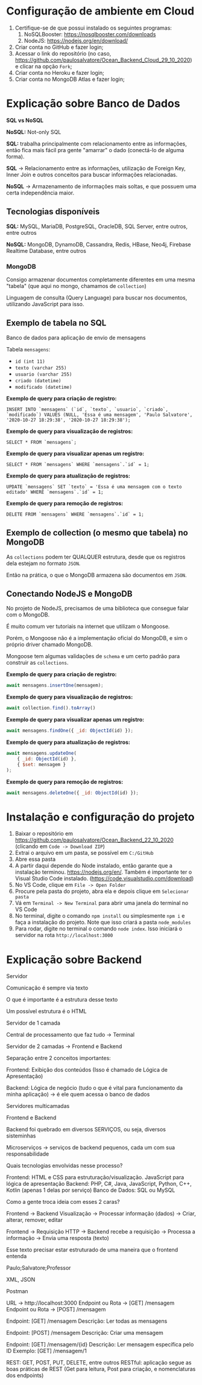 # Configuração de ambiente em Cloud

1. Certifique-se de que possui instalado os seguintes programas:
   1. NoSQLBooster: https://nosqlbooster.com/downloads
   2. NodeJS: https://nodejs.org/en/download/
2. Criar conta no GitHub e fazer login;
3. Acessar o link do repositório (no caso, https://github.com/paulosalvatore/Ocean_Backend_Cloud_29_10_2020) e clicar na opção `Fork`;
4. Criar conta no Heroku e fazer login;
5. Criar conta no MongoDB Atlas e fazer login;

# Explicação sobre Banco de Dados

**SQL vs NoSQL**

**NoSQL:** Not-only SQL

**SQL:** trabalha principalmente com relacionamento entre as informações, então fica mais fácil pra gente "amarrar" o dado (conectá-lo de alguma forma).

**SQL** -> Relacionamento entre as informações, utilização de Foreign Key, Inner Join e outros conceitos para buscar informações relacionadas.

**NoSQL** -> Armazenamento de informações mais soltas, e que possuem uma certa independência maior.

## Tecnologias disponíveis

**SQL:** MySQL, MariaDB, PostgreSQL, OracleDB, SQL Server, entre outros, entre outros

**NoSQL:** MongoDB, DynamoDB, Cassandra, Redis, HBase, Neo4j, Firebase Realtime Database, entre outros

### MongoDB

Consigo armazenar documentos completamente diferentes em uma mesma "tabela" (que aqui no mongo, chamamos de `collection`)

Linguagem de consulta (Query Language) para buscar nos documentos, utilizando JavaScript para isso.

## Exemplo de tabela no SQL

Banco de dados para aplicação de envio de mensagens

Tabela `mensagens`:

- `id (int 11)`
- `texto (varchar 255)`
- `usuario (varchar 255)`
- `criado (datetime)`
- `modificado (datetime)`

**Exemplo de query para criação de registro:**

```mariadb
INSERT INTO `mensagens` (`id`, `texto`, `usuario`, `criado`, `modificado`) VALUES (NULL, 'Essa é uma mensagem', 'Paulo Salvatore', '2020-10-27 18:29:38', '2020-10-27 18:29:38');
```

**Exemplo de query para visualização de registros:**

```mariadb
SELECT * FROM `mensagens`;
```

**Exemplo de query para visualizar apenas um registro:**

```mariadb
SELECT * FROM `mensagens` WHERE `mensagens`.`id` = 1;
```

**Exemplo de query para atualização de registros:**

```mariadb
UPDATE `mensagens` SET `texto` = 'Essa é uma mensagem com o texto editado' WHERE `mensagens`.`id` = 1;
```

**Exemplo de query para remoção de registros:**

```mariadb
DELETE FROM `mensagens` WHERE `mensagens`.`id` = 1;
```

## Exemplo de collection (o mesmo que tabela) no MongoDB

As `collections` podem ter QUALQUER estrutura, desde que os registros dela estejam no formato `JSON`.

Então na prática, o que o MongoDB armazena são documentos em `JSON`.

## Conectando NodeJS e MongoDB

No projeto de NodeJS, precisamos de uma biblioteca que consegue falar com o MongoDB.

É muito comum ver tutoriais na internet que utilizam o Mongoose.

Porém, o Mongoose não é a implementação oficial do MongoDB, e sim o próprio driver chamado MongoDB.

Mongoose tem algumas validações de `schema` e um certo padrão para construir as `collections`.

**Exemplo de query para criação de registro:**

```javascript
await mensagens.insertOne(mensagem);
```

**Exemplo de query para visualização de registros:**

```javascript
await collection.find().toArray()
```

**Exemplo de query para visualizar apenas um registro:**

```javascript
await mensagens.findOne({ _id: ObjectId(id) });
```

**Exemplo de query para atualização de registros:**

```javascript
await mensagens.updateOne(
    { _id: ObjectId(id) },
    { $set: mensagem }
);
```

**Exemplo de query para remoção de registros:**

```javascript
await mensagens.deleteOne({ _id: ObjectId(id) });
```

# Instalação e configuração do projeto

1. Baixar o repositório em https://github.com/paulosalvatore/Ocean_Backend_22_10_2020 (clicando em `Code -> Download ZIP`)
2. Extrai o arquivo em um pasta, se possível em `C:/GitHub`
3. Abre essa pasta
4. A partir daqui depende do Node instalado, então garante que a instalação terminou. https://nodejs.org/en/. Também é importante ter o Visual Studio Code instalado. (https://code.visualstudio.com/download)
5. No VS Code, clique em `File -> Open Folder`
6. Procure pela pasta do projeto, abra ela e depois clique em `Selecionar pasta`
7. Vá em `Terminal -> New Terminal` para abrir uma janela do terminal no VS Code
8. No terminal, digite o comando `npm install` ou simplesmente `npm i` e faça a instalação do projeto. Note que isso criará a pasta `node_modules`
9. Para rodar, digite no terminal o comando `node index`. Isso iniciará o servidor na rota `http://localhost:3000`

# Explicação sobre Backend

Servidor

Comunicação é sempre via texto

O que é importante é a estrutura desse texto

Um possível estrutura é o HTML



Servidor de 1 camada

Central de processamento que faz tudo -> Terminal


Servidor de 2 camadas -> Frontend e Backend

Separação entre 2 conceitos importantes:

Frontend: Exibição dos conteúdos (Isso é chamado de Lógica de Apresentação)

Backend: Lógica de negócio (tudo o que é vital para funcionamento da minha aplicação) -> é ele quem acessa o banco de dados


Servidores multicamadas

Frontend e Backend

Backend foi quebrado em diversos SERVIÇOS, ou seja, diversos sisteminhas

Microserviços -> serviços de backend pequenos, cada um com sua responsabilidade


Quais tecnologias envolvidas nesse processo?

Frontend: HTML e CSS para estruturação/visualização. JavaScript para lógica de apresentação
Backend: PHP, C#, Java, JavaScript, Python, C++, Kotlin (apenas 1 delas por serviço)
Banco de Dados: SQL ou MySQL

Como a gente troca ideia com esses 2 caras?

Frontend	 -> 	Backend
Visualização ->		Processar informação (dados) -> Criar, alterar, remover, editar


Frontend -> Requisição HTTP -> Backend recebe a requisição -> Processa a informação -> Envia uma resposta (texto)

Esse texto precisar estar estruturado de uma maneira que o frontend entenda

Paulo;Salvatore;Professor

XML, JSON

Postman

URL -> http://localhost:3000
Endpoint ou Rota -> [GET] /mensagem
Endpoint ou Rota -> [POST] /mensagem

Endpoint: [GET] /mensagem
Descrição: Ler todas as mensagens

Endpoint: [POST] /mensagem
Descrição: Criar uma mensagem

Endpoint: [GET] /mensagem/{id}
Descrição: Ler mensagem específica pelo ID
Exemplo: [GET] /mensagem/1

REST: GET, POST, PUT, DELETE, entre outros
RESTful: aplicação segue as boas práticas de REST (Get para leitura, Post para criação, e nomenclaturas dos endpoints)



